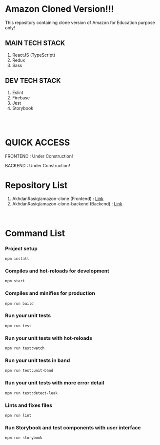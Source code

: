 # Amazon Cloned Version!!!

This repository containing clone version of Amazon for Education purpose only!

## MAIN TECH STACK

1. ReactJS (TypeScript)
2. Redux
3. Sass

## DEV TECH STACK

1. Eslint
2. Firebase
3. Jest
4. Storybook

<br />
<br />

# QUICK ACCESS

FRONTEND : Under Construction!

BACKEND  : Under Construction!

# Repository List

1. AkhdanRasiq/amazon-clone (Frontend) : [Link](https://github.com/AkhdanRasiq/amazon-clone)
2. AkhdanRasiq/amazon-clone-backend (Backend) : [Link](https://github.com/AkhdanRasiq/amazon-clone-backend)

<br />

# Command List

### Project setup
```
npm install
```

### Compiles and hot-reloads for development
```
npm start
```

### Compiles and minifies for production
```
npm run build
```

### Run your unit tests
```
npm run test
```

### Run your unit tests with hot-reloads
```
npm run test:watch
```

### Run your unit tests in band
```
npm run test:unit-band
```

### Run your unit tests with more error detail
```
npm run test:detect-leak
```

### Lints and fixes files
```
npm run lint
```

### Run Storybook and test components with user interface
```
npm run storybook
```
